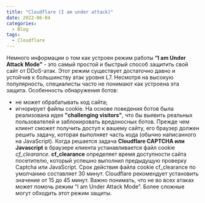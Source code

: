 ```yaml
---
title: "Cloudflare (I am under attack)"
date: 2022-06-04
categories:
  - Blog
tags:
  - Cloudflare
---
```

 Немного информации о том как устроен режим работы  **“I am Under Attack Mode”** - это самый простой и быстрый способ защитить свой сайт от DDoS-атак. Этот режим существует достаточно давно и устойчив к большинству атак уровня L7. 
 Несмотря на высокую популярность, специалисты часто не понимают как устроена эта защита. 
 Особенность обнаружения ботов:
  - не может обрабатывать код сайта;
  - игнорирует файлы cookie.
 На основе поведения ботов была реализована идея **"challenging visitors"**, что бы выявить реальных пользователей и заблокировать вредоносных ботов. Прежде чем клиент сможет получить доступ к вашему сайту, его браузер должен решить задачу, которая выполняет часть кода (обычно написанного на JavaScript). Когда решается задача **Cloudflare CAPTCHA или Javascript** в браузере клиента устанавливается файл cookie *cf_clearance*. **cf_clearance** определяет время доступности сайта посетителю, который успешно выполнил предыдущую проверку Captcha или JavaScript. Срок  действия файла cookie cf_clearance  по умолчанию составляет 30 минут. Cloudflare рекомендует установить значение от 15 до 45 минут.
 Важно понимать, что не во всех атаках может помочь режим “I am Under Attack Mode”. Более сложные могут обходить этот режим защиты.

